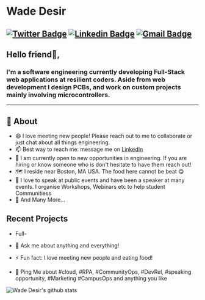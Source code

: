

# Wade Desir

[![Twitter Badge](https://img.shields.io/badge/-@wadedesir-1ca0f1?style=flat-square&labelColor=1ca0f1&logo=twitter&logoColor=white&link=https://twitter.com/sakshamtaneja00)](https://twitter.com/wadedesir) [![Linkedin Badge](https://img.shields.io/badge/-wadedesir-blue?style=flat-square&logo=Linkedin&logoColor=white&link=https://www.linkedin.com/in/tanejasaksham/)](https://www.linkedin.com/in/wadedesir) [![Gmail Badge](https://img.shields.io/badge/-wadedesir19@gmail.com-c14438?style=flat-square&logo=Gmail&logoColor=white&link=mailto:sakshamtaneja7861@gmail.com)](mailto:wadedesir19@gmail.com)
---

## Hello friend👋,

### I'm a software engineering currently developing Full-Stack web applications at resilient coders. Aside from web development I design PCBs, and work on custom projects mainly involving microcontrollers.  
-------
  
## 🧐 About

- 😄 I love meeting new people! Please reach out to me to collaborate or just chat about all things engineering.
- 📫 Best way to reach me: message me on [LinkedIn](https://wa.me/919829599750)
- 🔭 I am currently open to new opportunities in engineering. If you are hiring or know someone who is don't hesitate to have them reach out!
- 🗺️ I reside near Boston, MA USA. The food here cannot be beat 😋
- 🌱 I love to speak at public events and have been a speaker at many events. I organise Workshops, Webinars etc to help student Communitiess
- 👯 And Many More...

## Recent Projects
- Full-
- 💬 Ask me about anything and everything!

- ⚡ Fun fact: I love meeting new people and eating food!
- 💬 Ping Me about #cloud, #RPA, #CommunityOps, #DevRel, #speaking opportunity, #Marketing #CampusOps and anything you like


![Wade Desir's github stats](https://github-readme-stats.vercel.app/api?username=wadedesir&show_icons=true)

<!--
**wadedesir/wadedesir** is a ✨ _special_ ✨ repository because its `README.md` (this file) appears on your GitHub profile.

Here are some ideas to get you started:

- 🔭 I’m currently working on ...
- 🌱 I’m currently learning ...
- 👯 I’m looking to collaborate on ...
- 🤔 I’m looking for help with ...
- 💬 Ask me about ...
- 📫 How to reach me: ...
- 😄 Pronouns: ...
- ⚡ Fun fact: ...
-->
<!--stackedit_data:
eyJoaXN0b3J5IjpbMTI4NjE5NDM4NCwxMTg5NDkwODkxLDUzNz
MxMzgzMV19
-->